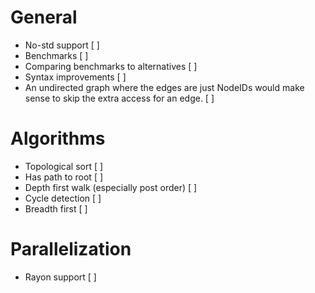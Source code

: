 


# General
- No-std support [ ]
- Benchmarks [ ]
- Comparing benchmarks to alternatives [ ]
- Syntax improvements [ ]
- An undirected graph where the edges are just NodeIDs would make sense to skip the extra access for an edge. [ ]

# Algorithms
- Topological sort [ ]
- Has path to root [ ]
- Depth first walk (especially post order) [ ]
- Cycle detection [ ]
- Breadth first [ ]

# Parallelization
- Rayon support [ ]
